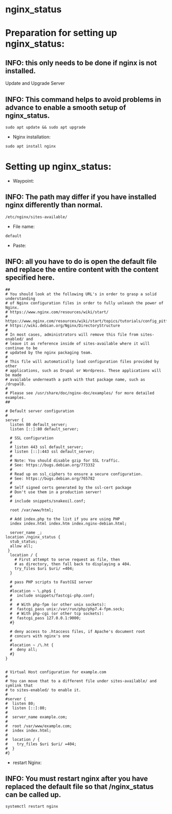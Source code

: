 # nginx_status




# Preparation for setting up nginx_status:


## INFO: this only needs to be done if nginx is not installed.


Update and Upgrade Server
## INFO: This command helps to avoid problems in advance to enable a smooth setup of nginx_status.

```
sudo apt update && sudo apt upgrade
```

- Nginx installation:

```
sudo apt install nginx
```


# Setting up nginx_status:

- Waypoint:
## INFO: The path may differ if you have installed nginx differently than normal.

```
/etc/nginx/sites-available/
```

- File name:

```
default
```

- Paste:
## INFO: all you have to do is open the default file and replace the entire content with the content specified here.

```
##
# You should look at the following URL's in order to grasp a solid understanding
# of Nginx configuration files in order to fully unleash the power of Nginx.
# https://www.nginx.com/resources/wiki/start/
# https://www.nginx.com/resources/wiki/start/topics/tutorials/config_pitfalls/
# https://wiki.debian.org/Nginx/DirectoryStructure
#
# In most cases, administrators will remove this file from sites-enabled/ and
# leave it as reference inside of sites-available where it will continue to be
# updated by the nginx packaging team.
#
# This file will automatically load configuration files provided by other
# applications, such as Drupal or Wordpress. These applications will be made
# available underneath a path with that package name, such as /drupal8.
#
# Please see /usr/share/doc/nginx-doc/examples/ for more detailed examples.
##

# Default server configuration
#
server {
  listen 80 default_server;
  listen [::]:80 default_server;

  # SSL configuration
  #
  # listen 443 ssl default_server;
  # listen [::]:443 ssl default_server;
  #
  # Note: You should disable gzip for SSL traffic.
  # See: https://bugs.debian.org/773332
  #
  # Read up on ssl_ciphers to ensure a secure configuration.
  # See: https://bugs.debian.org/765782
  #
  # Self signed certs generated by the ssl-cert package
  # Don't use them in a production server!
  #
  # include snippets/snakeoil.conf;

  root /var/www/html;

  # Add index.php to the list if you are using PHP
  index index.html index.htm index.nginx-debian.html;

  server_name _;
location /nginx_status { 
  stub_status; 
  allow all; 
 }
  location / {
    # First attempt to serve request as file, then
    # as directory, then fall back to displaying a 404.
    try_files $uri $uri/ =404;
  }

  # pass PHP scripts to FastCGI server
  #
  #location ~ \.php$ {
  #  include snippets/fastcgi-php.conf;
  #
  #  # With php-fpm (or other unix sockets):
  #  fastcgi_pass unix:/var/run/php/php7.4-fpm.sock;
  #  # With php-cgi (or other tcp sockets):
  #  fastcgi_pass 127.0.0.1:9000;
  #}

  # deny access to .htaccess files, if Apache's document root
  # concurs with nginx's one
  #
  #location ~ /\.ht {
  #  deny all;
  #}
}


# Virtual Host configuration for example.com
#
# You can move that to a different file under sites-available/ and symlink that
# to sites-enabled/ to enable it.
#
#server {
#  listen 80;
#  listen [::]:80;
#
#  server_name example.com;
#
#  root /var/www/example.com;
#  index index.html;
#
#  location / {
#    try_files $uri $uri/ =404;
#  }
#}
```

- restart Nginx:
## INFO: You must restart nginx after you have replaced the default file so that /nginx_status can be called up.

```
systemctl restart nginx
```
